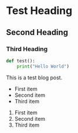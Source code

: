# Test Heading

## Second Heading

### Third Heading

```python
def test():
    print("Hello World")
```

This is a test blog post.

- First item
- Second item
- Third item

1. First item
2. Second item
3. Third item

